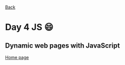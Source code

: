 [Back](https://katerynashydlovska.github.io/learning-journal/day4CSS.html)

# Day 4 JS :smile:

## Dynamic web pages with JavaScript


[Home page](https://katerynashydlovska.github.io/learning-journal/)
